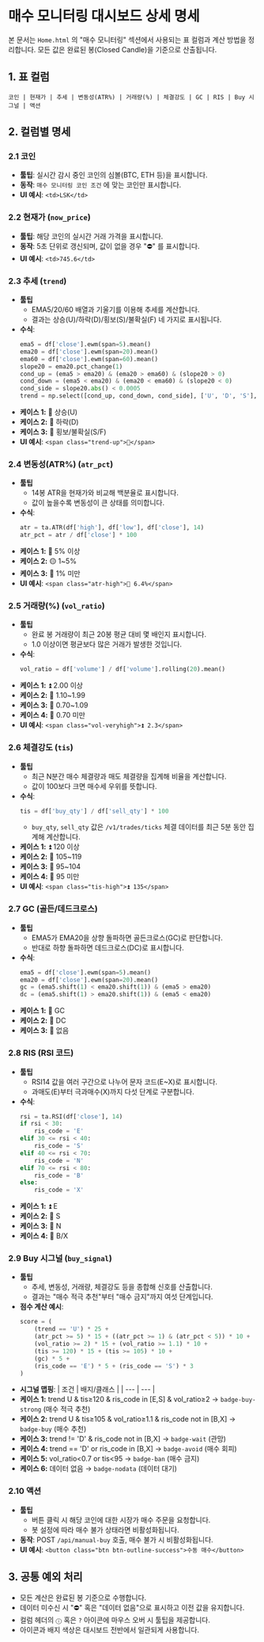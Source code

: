 # 매수 모니터링 대시보드 상세 명세

본 문서는 `Home.html` 의 "매수 모니터링" 섹션에서 사용되는 표 컬럼과 계산 방법을 정리합니다. 모든 값은 완료된 봉(Closed Candle)을 기준으로 산출됩니다.

## 1. 표 컬럼

```
코인 | 현재가 | 추세 | 변동성(ATR%) | 거래량(%) | 체결강도 | GC | RIS | Buy 시그널 | 액션
```

## 2. 컬럼별 명세

### 2.1 코인
- **툴팁**: 실시간 감시 중인 코인의 심볼(BTC, ETH 등)을 표시합니다.
- **동작**: `매수 모니터링 코인 조건` 에 맞는 코인만 표시합니다.
- **UI 예시**: `<td>LSK</td>`

### 2.2 현재가 (`now_price`)
- **툴팁**: 해당 코인의 실시간 거래 가격을 표시합니다.
- **동작**: 5초 단위로 갱신되며, 값이 없을 경우 "⛔" 를 표시합니다.
- **UI 예시**: `<td>745.6</td>`

### 2.3 추세 (`trend`)
- **툴팁**
  - EMA5/20/60 배열과 기울기를 이용해 추세를 계산합니다.
  - 결과는 상승(U)/하락(D)/횡보(S)/불확실(F) 네 가지로 표시됩니다.
- **수식**:
  ```python
  ema5 = df['close'].ewm(span=5).mean()
  ema20 = df['close'].ewm(span=20).mean()
  ema60 = df['close'].ewm(span=60).mean()
  slope20 = ema20.pct_change(1)
  cond_up = (ema5 > ema20) & (ema20 > ema60) & (slope20 > 0)
  cond_down = (ema5 < ema20) & (ema20 < ema60) & (slope20 < 0)
  cond_side = slope20.abs() < 0.0005
  trend = np.select([cond_up, cond_down, cond_side], ['U', 'D', 'S'], 'F')
  ```
- **케이스 1:** 🔼 상승(U)
- **케이스 2:** 🔻 하락(D)
- **케이스 3:** 🔸 횡보/불확실(S/F)
- **UI 예시**: `<span class="trend-up">🔼</span>`

### 2.4 변동성(ATR%) (`atr_pct`)
- **툴팁**
  - 14봉 ATR을 현재가와 비교해 백분율로 표시합니다.
  - 값이 높을수록 변동성이 큰 상태를 의미합니다.
- **수식**:
  ```python
  atr = ta.ATR(df['high'], df['low'], df['close'], 14)
  atr_pct = atr / df['close'] * 100
  ```
- **케이스 1:** 🔵 5% 이상
- **케이스 2:** 🟡 1~5%
- **케이스 3:** 🔻 1% 미만
- **UI 예시**: `<span class="atr-high">🔵 6.4%</span>`

### 2.5 거래량(%) (`vol_ratio`)
- **툴팁**
  - 완료 봉 거래량이 최근 20봉 평균 대비 몇 배인지 표시합니다.
  - 1.0 이상이면 평균보다 많은 거래가 발생한 것입니다.
- **수식**:
  ```python
  vol_ratio = df['volume'] / df['volume'].rolling(20).mean()
  ```
- **케이스 1:** ⏫ 2.00 이상
- **케이스 2:** 🔼 1.10~1.99
- **케이스 3:** 🔸 0.70~1.09
- **케이스 4:** 🔻 0.70 미만
- **UI 예시**: `<span class="vol-veryhigh">⏫ 2.3</span>`

### 2.6 체결강도 (`tis`)
- **툴팁**
  - 최근 N분간 매수 체결량과 매도 체결량을 집계해 비율을 계산합니다.
  - 값이 100보다 크면 매수세 우위를 뜻합니다.
- **수식**:
  ```python
  tis = df['buy_qty'] / df['sell_qty'] * 100
  ```
  - `buy_qty`, `sell_qty` 값은 `/v1/trades/ticks` 체결 데이터를 최근 5분 동안 집계해 계산합니다.
- **케이스 1:** ⏫ 120 이상
- **케이스 2:** 🔼 105~119
- **케이스 3:** 🔸 95~104
- **케이스 4:** 🔻 95 미만
- **UI 예시**: `<span class="tis-high">⏫ 135</span>`

### 2.7 GC (골든/데드크로스)
- **툴팁**
  - EMA5가 EMA20을 상향 돌파하면 골든크로스(GC)로 판단합니다.
  - 반대로 하향 돌파하면 데드크로스(DC)로 표시합니다.
- **수식**:
  ```python
  ema5 = df['close'].ewm(span=5).mean()
  ema20 = df['close'].ewm(span=20).mean()
  gc = (ema5.shift(1) < ema20.shift(1)) & (ema5 > ema20)
  dc = (ema5.shift(1) > ema20.shift(1)) & (ema5 < ema20)
  ```
- **케이스 1:** 🔼 GC
- **케이스 2:** 🔻 DC
- **케이스 3:** 🔸 없음

### 2.8 RIS (RSI 코드)
- **툴팁**
  - RSI14 값을 여러 구간으로 나누어 문자 코드(E~X)로 표시합니다.
  - 과매도(E)부터 극과매수(X)까지 다섯 단계로 구분합니다.
- **수식**:
  ```python
  rsi = ta.RSI(df['close'], 14)
  if rsi < 30:
      ris_code = 'E'
  elif 30 <= rsi < 40:
      ris_code = 'S'
  elif 40 <= rsi < 70:
      ris_code = 'N'
  elif 70 <= rsi < 80:
      ris_code = 'B'
  else:
      ris_code = 'X'
  ```
- **케이스 1:** ⏫ E
- **케이스 2:** 🔼 S
- **케이스 3:** 🔸 N
- **케이스 4:** 🔻 B/X

### 2.9 Buy 시그널 (`buy_signal`)
- **툴팁**
  - 추세, 변동성, 거래량, 체결강도 등을 종합해 신호를 산출합니다.
  - 결과는 "매수 적극 추천"부터 "매수 금지"까지 여섯 단계입니다.
- **점수 계산 예시**:
  ```python
  score = (
      (trend == 'U') * 25 +
      (atr_pct >= 5) * 15 + ((atr_pct >= 1) & (atr_pct < 5)) * 10 +
      (vol_ratio >= 2) * 15 + (vol_ratio >= 1.1) * 10 +
      (tis >= 120) * 15 + (tis >= 105) * 10 +
      (gc) * 5 +
      (ris_code == 'E') * 5 + (ris_code == 'S') * 3
  )
  ```
- **시그널 맵핑**:
  | 조건 | 배지/클래스 |
  | --- | --- |
- **케이스 1:** trend U & tis≥120 & ris_code in [E,S] & vol_ratio≥2 → `badge-buy-strong` (매수 적극 추천)
- **케이스 2:** trend U & tis≥105 & vol_ratio≥1.1 & ris_code not in [B,X] → `badge-buy` (매수 추천)
- **케이스 3:** trend != 'D' & ris_code not in [B,X] → `badge-wait` (관망)
- **케이스 4:** trend == 'D' or ris_code in [B,X] → `badge-avoid` (매수 회피)
- **케이스 5:** vol_ratio<0.7 or tis<95 → `badge-ban` (매수 금지)
- **케이스 6:** 데이터 없음 → `badge-nodata` (데이터 대기)

### 2.10 액션
- **툴팁**
  - 버튼 클릭 시 해당 코인에 대한 시장가 매수 주문을 요청합니다.
  - 봇 설정에 따라 매수 불가 상태라면 비활성화됩니다.
- **동작**: POST `/api/manual-buy` 호출, 매수 불가 시 비활성화됩니다.
- **UI 예시**: `<button class="btn btn-outline-success">수동 매수</button>`

## 3. 공통 예외 처리
- 모든 계산은 완료된 봉 기준으로 수행합니다.
- 데이터 미수신 시 "⛔" 혹은 "데이터 없음"으로 표시하고 이전 값을 유지합니다.
- 컬럼 헤더의 `ⓘ` 혹은 `?` 아이콘에 마우스 오버 시 툴팁을 제공합니다.
- 아이콘과 배지 색상은 대시보드 전반에서 일관되게 사용합니다.
